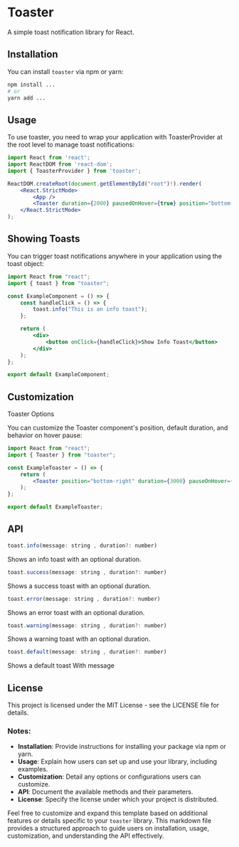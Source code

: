 # Toaster

A simple toast notification library for React.

## Installation

You can install `toaster` via npm or yarn:

```bash
npm install ...
# or
yarn add ...
```

## Usage

To use toaster, you need to wrap your application with ToasterProvider at the root level to manage toast notifications:

```jsx
import React from 'react';
import ReactDOM from 'react-dom';
import { ToasterProvider } from 'toaster';

ReactDOM.createRoot(document.getElementById("root")!).render(
    <React.StrictMode>
        <App />
        <Toaster duration={2000} pausedOnHover={true} position="bottom-right" />
    </React.StrictMode>
);
```

## Showing Toasts

You can trigger toast notifications anywhere in your application using the toast object:

```jsx
import React from "react";
import { toast } from "toaster";

const ExampleComponent = () => {
    const handleClick = () => {
        toast.info("This is an info toast");
    };

    return (
        <div>
            <button onClick={handleClick}>Show Info Toast</button>
        </div>
    );
};

export default ExampleComponent;
```

## Customization

Toaster Options

You can customize the Toaster component's position, default duration, and behavior on hover pause:

```jsx
import React from "react";
import { Toaster } from "toaster";

const ExampleToaster = () => {
    return (
        <Toaster position="bottom-right" duration={3000} pauseOnHover={true} />
    );
};

export default ExampleToaster;
```

## API

```jsx
toast.info(message: string , duration?: number)
```

Shows an info toast with an optional duration.

```jsx
toast.success(message: string , duration?: number)
```

Shows a success toast with an optional duration.

```jsx
toast.error(message: string , duration?: number)
```

Shows an error toast with an optional duration.

```jsx
toast.warning(message: string , duration?: number)
```

Shows a warning toast with an optional duration.

```jsx
toast.default(message: string , duration?: number)
```

Shows a default toast With message

## License

This project is licensed under the MIT License - see the LICENSE file for details.

### Notes:

-   **Installation**: Provide instructions for installing your package via npm or yarn.
-   **Usage**: Explain how users can set up and use your library, including examples.
-   **Customization**: Detail any options or configurations users can customize.
-   **API**: Document the available methods and their parameters.
-   **License**: Specify the license under which your project is distributed.

Feel free to customize and expand this template based on additional features or details specific to your `toaster` library. This markdown file provides a structured approach to guide users on installation, usage, customization, and understanding the API effectively.
